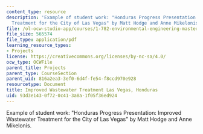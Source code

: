 ```yaml
---
content_type: resource
description: 'Example of student work: "Honduras Progress Presentation: Improved Wastewater
  Treatment for the City of Las Vegas" by Matt Hodge and Anne Mikelonis.'
file: /ol-ocw-studio-app/courses/1-782-environmental-engineering-masters-of-engineering-project-fall-2007-spring-2008/93d3e1430f720c413a8a1f05f36ed924_final_honduras.pdf
file_size: 565574
file_type: application/pdf
learning_resource_types:
- Projects
license: https://creativecommons.org/licenses/by-nc-sa/4.0/
ocw_type: OCWFile
parent_title: Projects
parent_type: CourseSection
parent_uid: 816a2ea3-3ef0-6d4f-fe54-f8ccd970e928
resourcetype: Document
title: Improved Wastewater Treatment Las Vegas, Honduras
uid: 93d3e143-0f72-0c41-3a8a-1f05f36ed924
---
```

Example of student work: "Honduras Progress Presentation: Improved Wastewater Treatment for the City of Las Vegas" by Matt Hodge and Anne Mikelonis.